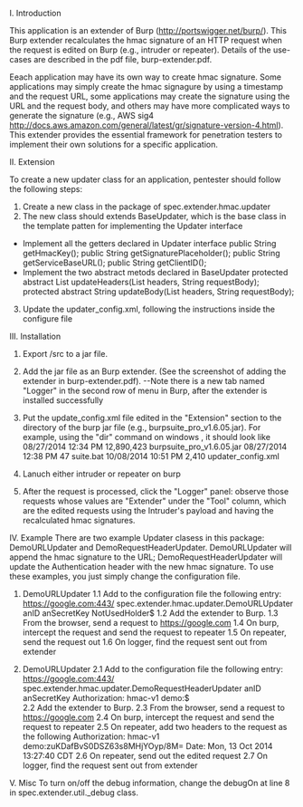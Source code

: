 I. Introduction

This application is an extender of Burp (http://portswigger.net/burp/). This Burp extender recalculates the hmac signature of an HTTP request when the request is edited on Burp (e.g., intruder or repeater). Details of the use-cases are described in the pdf file, burp-extender.pdf.

Eeach application may have its own way to create hmac signature. Some applications may simply create the hmac signagure by using a timestamp and the request URL, some applications may create the signature using the URL and the request body, and others may have more complicated ways to generate the signature (e.g., AWS sig4 http://docs.aws.amazon.com/general/latest/gr/signature-version-4.html). This extender provides the essential framework for penetration testers to implement their own solutions for a specific application. 

II. Extension

To create a new updater class for an application, pentester should follow the following steps:

1. Create a new class in the package of spec.extender.hmac.updater 
2. The new class should extends BaseUpdater, which is the base class in the template patten for implementing the Updater interface
- Implement all the getters declared in Updater interface
	public String getHmacKey();
	public String getSignaturePlaceholder();
	public String getServiceBaseURL();
	public String getClientID();
- Implement the two abstract metods declared in BaseUpdater
	protected abstract List<String> updateHeaders(List<String> headers, String requestBody);
	protected abstract String updateBody(List<String> headers, String requestBody);

3. Update the updater_config.xml, following the instructions inside the configure file

III. Installation
1. Export /src to a jar file.
2. Add the jar file as an Burp extender. (See the screenshot of adding the extender in burp-extender.pdf). 
--Note there is a new tab named "Logger" in the second row of menu in Burp, after the extender is installed successfully

3. Put the update_config.xml file edited in the "Extension" section to the directory of the burp jar file (e.g., burpsuite_pro_v1.6.05.jar). For example, using the "dir" command on windows , it should look like
08/27/2014  12:34 PM        12,890,423	burpsuite_pro_v1.6.05.jar
08/27/2014  12:38 PM                47			suite.bat
10/08/2014  10:51 PM             2,410		updater_config.xml

4. Lanuch either intruder or repeater on burp
5. After the request is processed, click the "Logger" panel: observe those requests whose values are "Extender" under the "Tool" column, which are the edited requests using the Intruder's payload and having the recalculated hmac signatures.

IV. Example
There are two example Updater clasess in this package: DemoURLUpdater and DemoRequestHeaderUpdater. DemoURLUpdater will append the hmac signature to the URL; DemoRequestHeaderUpdater will update the Authentication header with the new hmac signature. To use these examples, you just simply change the configuration file.

1. DemoURLUpdater
1.1 Add to the configuration file the following entry:
	<updater>
		<service-base-url>https://google.com:443/</service-base-url>
		<updater-class>spec.extender.hmac.updater.DemoURLUpdater</updater-class>
		<client-id>anID</client-id>
		<hmac-key>anSecretKey</hmac-key>
		<signature-place-holder>NotUsedHolder$</signature-place-holder>	
	</updater>
1.2 Add the extender to Burp. 
1.3 From the browser, send a request to https://google.com
1.4 On burp, intercept the request and send the request to repeater
1.5 On repeater, send the request out
1.6 On logger, find the request sent out from extender

2. DemoURLUpdater
2.1 Add to the configuration file the following entry:
	<updater>
		<service-base-url>https://google.com:443/</service-base-url>
		<updater-class>spec.extender.hmac.updater.DemoRequestHeaderUpdater</updater-class>
		<client-id>anID</client-id>
		<hmac-key>anSecretKey</hmac-key>
		<signature-place-holder>Authorization: hmac-v1 demo:$</signature-place-holder>	
	</updater>
2.2 Add the extender to Burp. 
2.3 From the browser, send a request to https://google.com
2.4 On burp, intercept the request and send the request to repeater
2.5 On repeater, add two headers to the request as the following
Authorization: hmac-v1 demo:zuKDafBvS0DSZ63s8MHjYOyp/8M=
Date: Mon, 13 Oct 2014 13:27:40 CDT
2.6 On repeater, send out the edited request
2.7 On logger, find the request sent out from extender

V. Misc
To turn on/off the debug information, change the debugOn at line 8 in  spec.extender.util._debug class.
